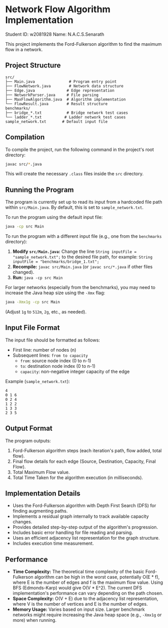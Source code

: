 # Network Flow Algorithm Implementation
Student ID: w2081928
Name: N.A.C.S.Senarath

This project implements the Ford-Fulkerson algorithm to find the maximum flow in a network.

## Project Structure

```
src/
├── Main.java               # Program entry point
├── FlowNetwork.java        # Network data structure
├── Edge.java              # Edge representation
├── NetworkParser.java     # File parsing
├── MaxFlowAlgorithm.java  # Algorithm implementation
└── FlowResult.java        # Result structure
benchmarks/
├── bridge_*.txt           # Bridge network test cases
└── ladder_*.txt          # Ladder network test cases
sample_network.txt       # Default input file
```

## Compilation

To compile the project, run the following command in the project's root directory:
```bash
javac src/*.java
```
This will create the necessary `.class` files inside the `src` directory.

## Running the Program

The program is currently set up to read its input from a hardcoded file path within `src/Main.java`. By default, this is set to `sample_network.txt`.

To run the program using the default input file:
```bash
java -cp src Main
```

To run the program with a different input file (e.g., one from the `benchmarks` directory):
1.  **Modify `src/Main.java`:** Change the line `String inputFile = "sample_network.txt";` to the desired file path, for example: `String inputFile = "benchmarks/bridge_1.txt";`
2.  **Recompile:** `javac src/Main.java` (or `javac src/*.java` if other files changed).
3.  **Run:** `java -cp src Main`

For larger networks (especially from the benchmarks), you may need to increase the Java heap size using the `-Xmx` flag:
```bash
java -Xmx1g -cp src Main 
```
(Adjust `1g` to `512m`, `2g`, etc., as needed).


## Input File Format

The input file should be formatted as follows:
- First line: number of nodes (n)
- Subsequent lines: `from to capacity`
  - `from`: source node index (0 to n-1)
  - `to`: destination node index (0 to n-1)
  - `capacity`: non-negative integer capacity of the edge

Example (`sample_network.txt`):
```
4
0 1 6
0 2 4
1 2 2
1 3 3
2 3 5
```

## Output Format

The program outputs:
1.  Ford-Fulkerson algorithm steps (each iteration's path, flow added, total flow).
2.  Final flow details for each edge (Source, Destination, Capacity, Final Flow).
3.  Total Maximum Flow value.
4.  Total Time Taken for the algorithm execution (in milliseconds).

## Implementation Details

- Uses the Ford-Fulkerson algorithm with Depth First Search (DFS) for finding augmenting paths.
- Implements a residual graph internally to track available capacity changes.
- Provides detailed step-by-step output of the algorithm's progression.
- Includes basic error handling for file reading and parsing.
- Uses an efficient adjacency list representation for the graph structure.
- Includes execution time measurement.

## Performance

- **Time Complexity:** The theoretical time complexity of the basic Ford-Fulkerson algorithm can be high in the worst case, potentially O(E * f), where E is the number of edges and f is the maximum flow value. Using BFS (Edmonds-Karp) would give O(V * E^2). The current DFS implementation's performance can vary depending on the path chosen.
- **Space Complexity:** O(V + E) due to the adjacency list representation, where V is the number of vertices and E is the number of edges.
- **Memory Usage:** Varies based on input size. Larger benchmark networks might require increasing the Java heap space (e.g., `-Xmx1g` or more) when running. 